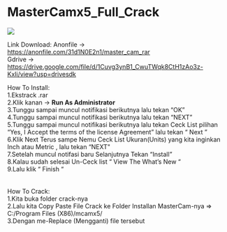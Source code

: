 # MasterCamx5_Full_Crack

<img src="https://1.bp.blogspot.com/-Pp56gOI5U7E/XKPFdFmLNBI/AAAAAAAAIFo/3fGRpbhgf7A7MORNt66KJBJNQJFEoAzrgCLcBGAs/s640/Install%2B24.jpg">

Link Download: 
Anonfile -> https://anonfile.com/31d1N0E2n1/master_cam_rar<br>
Gdrive -> https://drive.google.com/file/d/1Cuvg3ynB1_CwuTWqk8CtH1zAo3z-KxIi/view?usp=drivesdk<br>

How To Install:<br>
1.Ekstrack .rar<br>
2.Klik kanan -> <b>Run As Administrator</b><br>
3.Tunggu sampai muncul notifikasi berikutnya lalu tekan “OK”<br>
4.Tunggu sampai muncul notifikasi berikutnya lalu tekan “NEXT”<br>
5.Tunggu sampai muncul notifikasi berikutnya lalu tekan Ceck List pilihan “Yes, I Accept the terms of the license Agreement” lalu tekan “ Next ” <br>
6.Klik Next Terus sampe Nemu Ceck List Ukuran(Units) yang kita inginkan Inch atau Metric , lalu tekan “NEXT"<br>
7.Setelah muncul notifasi baru Selanjutnya Tekan “Install”<br>
8.Kalau sudah selesai Un-Ceck list “ View The What’s New “ <br>
9.Lalu klik “ Finish “<br>
<br><br>
How To Crack:<br>
1.Kita buka folder crack-nya<br>
2.Lalu kita Copy Paste File Crack ke Folder Installan MasterCam-nya => C:/Program Files (X86)/mcamx5/<br>
3.Dengan me-Replace (Mengganti) file tersebut<br>
